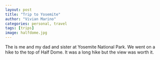 ```yaml
---
layout: post
title: "Trip to Yosemite"
author: "Vivian Marino"
categories: personal, travel 
tags: [trips]
image: halfdome.jpg
---
```


The is me and my dad and sister at Yosemite National Park. We went on a hike to the top of Half Dome. It was a long hike but the view was worth it.
